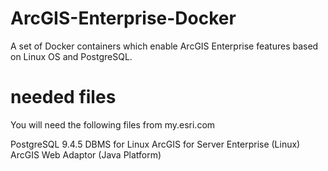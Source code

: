 # ArcGIS-Enterprise-Docker
A set of Docker containers which enable ArcGIS Enterprise features based on Linux OS and PostgreSQL.


# needed files
You will need the following files from my.esri.com

PostgreSQL 9.4.5 DBMS for Linux
ArcGIS for Server Enterprise (Linux)
ArcGIS Web Adaptor (Java Platform)
